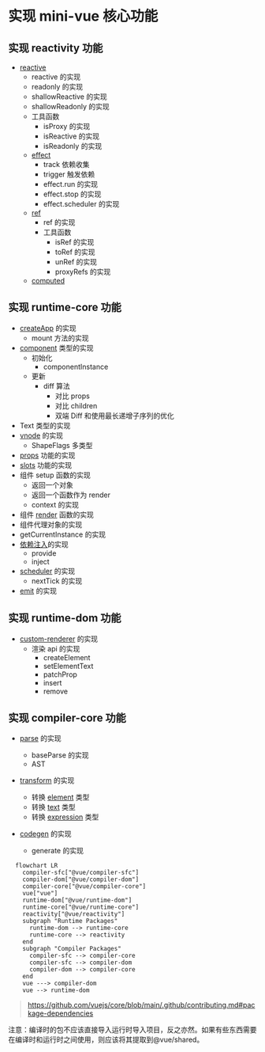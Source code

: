 # 实现 mini-vue 核心功能

## 实现 reactivity 功能

- [reactive](./src/reactivity)
  - reactive 的实现
  - readonly 的实现
  - shallowReactive 的实现
  - shallowReadonly 的实现
  - 工具函数
    - isProxy 的实现
    - isReactive 的实现
    - isReadonly 的实现
  - [effect](./src/reactivity/effect.ts)
    - track 依赖收集
    - trigger 触发依赖
    - effect.run 的实现
    - effect.stop 的实现
    - effect.scheduler 的实现
  - [ref](./src/reactivity/ref.ts)
    - ref 的实现
    - 工具函数
      - isRef 的实现
      - toRef 的实现
      - unRef 的实现
      - proxyRefs 的实现
  - [computed](./src/reactivity/computed.ts)

## 实现 runtime-core 功能

- [createApp](./src/runtime-core/createApp.ts) 的实现
  - mount 方法的实现
- [component](./src//runtime-core/components.ts) 类型的实现
  - 初始化
    - componentInstance
  - 更新
    - diff 算法
      - 对比 props
      - 对比 children
      - 双端 Diff 和使用最长递增子序列的优化
- Text 类型的实现
- [vnode](./src/runtime-core/vnode.ts) 的实现
  - ShapeFlags 多类型
- [props](./src/runtime-core/componentProps.ts) 功能的实现
- [slots](./src/runtime-core/componentSlots.ts) 功能的实现
- 组件 setup 函数的实现
  - 返回一个对象
  - 返回一个函数作为 render
  - context 的实现
- 组件 [render](./src/runtime-core/renderer.ts) 函数的实现
- 组件代理对象的实现
- getCurrentInstance 的实现
- [依赖注入](./src/runtime-core/apiInject.ts)的实现
  - provide
  - inject
- [scheduler](./src/runtime-core/scheduler.ts) 的实现
  - nextTick 的实现
- [emit](./src//runtime-core/componentEmit.ts) 的实现

## 实现 runtime-dom 功能

- [custom-renderer](./src//runtime-dom/index.ts) 的实现
  - 渲染 api 的实现
    - createElement
    - setElementText
    - patchProp
    - insert
    - remove

## 实现 compiler-core 功能

- [parse](./src/compiler-core/parse.ts) 的实现
  - baseParse 的实现
  - AST
- [transform](./src/compiler-core/transform.ts) 的实现
  - 转换 [element](./src/compiler-core/transforms/transformElements.ts) 类型
  - 转换 [text](./src/compiler-core/transforms/transformText.ts) 类型
  - 转换 [expression](./src/compiler-core/transforms/transformExpression.ts) 类型
- [codegen](./src/compiler-core/codegen.ts) 的实现

  - generate 的实现

```mermaid
  flowchart LR
    compiler-sfc["@vue/compiler-sfc"]
    compiler-dom["@vue/compiler-dom"]
    compiler-core["@vue/compiler-core"]
    vue["vue"]
    runtime-dom["@vue/runtime-dom"]
    runtime-core["@vue/runtime-core"]
    reactivity["@vue/reactivity"]
    subgraph "Runtime Packages"
      runtime-dom --> runtime-core
      runtime-core --> reactivity
    end
    subgraph "Compiler Packages"
      compiler-sfc --> compiler-core
      compiler-sfc --> compiler-dom
      compiler-dom --> compiler-core
    end
    vue ---> compiler-dom
    vue --> runtime-dom
```

> https://github.com/vuejs/core/blob/main/.github/contributing.md#package-dependencies

注意：编译时的包不应该直接导入运行时导入项目，反之亦然。如果有些东西需要在编译时和运行时之间使用，则应该将其提取到@vue/shared。
